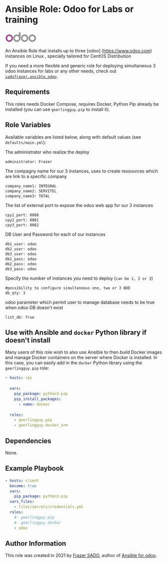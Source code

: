 # Ansible Role: Odoo for Labs or training

[![CI](icones/odoo_icon-100.png)](https://github.com/sadofrazer/ansible_odoo/tree/v1.0)

An Ansible Role that installs up to three [odoo] (https://www.odoo.com) instances on Linux , specially tailored for CentOS Distribution

If you need a more flexible and generic role for deploying simultaneous 3 odoo instances for labs or any other needs, check out [`sadofrazer.ansible_odoo`](https://github.com/sadofrazer/ansible_odoo.git).

## Requirements

This roles needs Docker Compose, requires Docker, Python Pip already be installed (you can use `geerlingguy.pip` to install it).

## Role Variables

Available variables are listed below, along with default values (see `defaults/main.yml`):

The administrator who realize the deploy

    administrator: Frazer

The compagny name for our 3 instances, uses to create ressources which are link to a specific company

    company_name1: INTEGRAL
    company_name2: SERVITEL
    company_name3: TOTAL


The list of external port to expose the odoo web app for our 3 instances    
    
    cpy1_port: 8080
    cpy2_port: 8081
    cpy3_port: 8082


DB User and Password for each of our instances
  
    db1_user: odoo
    db2_user: odoo
    db3_user: odoo 
    db1_pass: odoo
    db2_pass: odoo
    db3_pass: odoo


Specify the number of instances you need to deploy (`can be 1, 2 or 3`)    

    #possibility to configure simultaneous one, two or 3 BDD
    db_qty: 3


odoo parameter which permit user to manage database needs to be true when odoo DB doesn't exist    

    list_db: True


## Use with Ansible and `docker` Python library if doesn't install

Many users of this role wish to also use Ansible to then _build_ Docker images and manage Docker containers on the server where Docker is installed. In this case, you can easily add in the `docker` Python library using the `geerlingguy.pip` role:

```yaml
- hosts: rpi

  vars:
    pip_package: python3-pip
    pip_install_packages:
      - name: docker

  roles:
    - geerlingguy.pip
    - geerlingguy.docker_arm
```

## Dependencies

None.

## Example Playbook

```yaml
- hosts: client
  become: true
  vars:
    pip_package: python3-pip
  vars_files:
    - files/secrets/credentials.yml
  roles:
    #- geerlingguy.pip
    #- geerlingguy.docker
    - odoo
```

## Author Information

This role was created in 2021 by [Frazer SADO](https://github.com/sadofrazer/), author of [Ansible for odoo](https://github.com/sadofrazer/ansible_odoo/).

